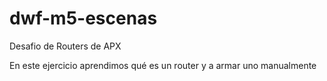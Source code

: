# dwf-m5-escenas
Desafio de Routers de APX

En este ejercicio aprendimos qué es un router y a armar uno manualmente
